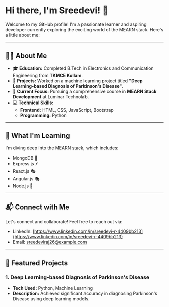  # Hi there, I'm Sreedevi! 👋

Welcome to my GitHub profile! I'm a passionate learner and aspiring developer currently exploring the exciting world of the MEARN stack. Here's a little about me:

---

## 👩‍💻 About Me

- 🎓 **Education:** Completed B.Tech in Electronics and Communication Engineering from **TKMCE Kollam**.
- 🤖 **Projects:** Worked on a machine learning project titled **"Deep Learning-based Diagnosis of Parkinson's Disease"**.
- 🚀 **Current Focus:** Pursuing a comprehensive course in **MEARN Stack Development** at Luminar Technolab.
- 💻 **Technical Skills:**
  - **Frontend:** HTML, CSS, JavaScript, Bootstrap
  - **Programming:** Python

---

## 🌱 What I'm Learning

I'm diving deep into the MEARN stack, which includes:

- MongoDB 🌱
- Express.js ⚡
- React.js 🎭
- Angular.js 🎭
- Node.js 🔧

---

## 📬 Connect with Me

Let's connect and collaborate! Feel free to reach out via:

- LinkedIn: [https://www.linkedin.com/in/sreedevi-r-4409bb213](https://www.linkedin.com/in/sreedevi-r-4409bb213)  
- Email: [sreedeviraj26@example.com](mailto:sreedeviraj26@example.com)

---

## 📂 Featured Projects

### 1. **Deep Learning-based Diagnosis of Parkinson's Disease**
- **Tech Used:** Python, Machine Learning
- **Description:** Achieved significant accuracy in diagnosing Parkinson's Disease using deep learning models.


